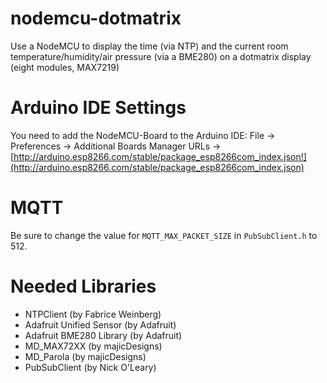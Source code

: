# nodemcu-dotmatrix
Use a NodeMCU to display the time (via NTP) and the current room temperature/humidity/air pressure (via a BME280) on a dotmatrix display (eight modules, MAX7219)

# Arduino IDE Settings
You need to add the NodeMCU-Board to the Arduino IDE:
File -> Preferences -> Additional Boards Manager URLs -> [http://arduino.esp8266.com/stable/package_esp8266com_index.json!](http://arduino.esp8266.com/stable/package_esp8266com_index.json)

# MQTT 
Be sure to change the value for ``MQTT_MAX_PACKET_SIZE`` in ``PubSubClient.h`` to 512.

# Needed Libraries
* NTPClient (by Fabrice Weinberg)
* Adafruit Unified Sensor (by Adafruit)
* Adafruit BME280 Library (by Adafruit)
* MD_MAX72XX (by majicDesigns)
* MD_Parola (by majicDesigns)
* PubSubClient (by Nick O'Leary)

